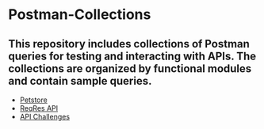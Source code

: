 # Postman-Collections
This repository includes collections of Postman queries for testing and interacting with APIs. The collections are organized by functional modules and contain sample queries.
---
- [Petstore](https://www.postman.com/orbital-module-physicist-43075198/workspace/petstore/collection/36345406-100ea794-6cbd-4b5b-8a3f-2844dcf1273d?action=share&creator=36345406)
- [ReqRes API](https://www.postman.com/orbital-module-physicist-43075198/workspace/reqres-api/overview)
- [API Challenges](https://www.postman.com/orbital-module-physicist-43075198/workspace/api-challenges/overview)
